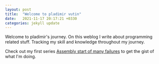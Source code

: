 ```yaml
---
layout: post
title:  "Welcome to pladimir vutin"
date:   2021-11-17 20:17:21 +0330
categories: jekyll update
---
```

Welcome to pladimir's journey. On this weblog I write about programming related stuff. Tracking my skill and knowledge throughout my journey.

Check out my first series [Assembly start of many failures][assembly] to get the gist of what I'm doing.

[assembly]: https://pladimirvutin.her.st/2021/11/assembly/
